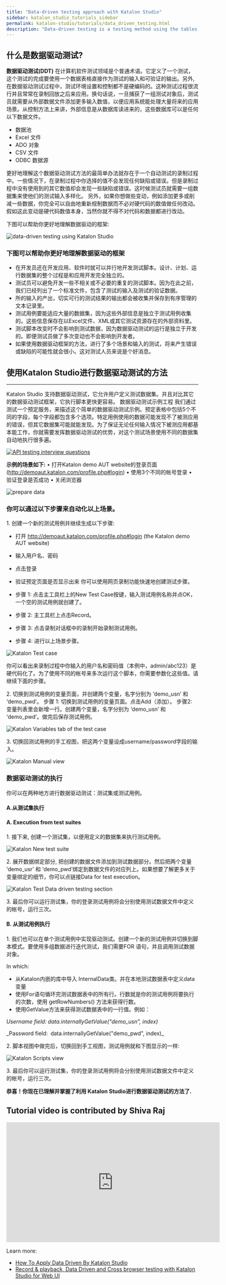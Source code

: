 ```yaml
---
title: "Data-driven testing approach with Katalon Studio"
sidebar: katalon_studio_tutorials_sidebar
permalink: katalon-studio/tutorials/data_driven_testing.html
description: "Data-driven testing is a testing method using the tables of test data. This article will show you how to apply data-driven testing using Katalon Studio."
---
```


## 什么是数据驱动测试?

**数据驱动测试(DDT)** 在计算机软件测试领域是个普通术语。它定义了一个测试，这个测试的完成要使用一个数据表格直接作为测试的输入和可验证的输出。另外,在数据驱动测试过程中，测试环境设置和控制都不是硬编码的。这种测试过程很流行并且常常在录制回放之后来应用。换句话说，一旦捕获了一组测试对象后，测试员就需要从外部数据文件添加更多输入数值，以便应用系统能处理大量将来的应用场景。从控制方法上来讲，外部信息是从数据库读进来的，这些数据库可以是任何以下数据文件。

*	数据池
*	Excel 文件
*	ADO 对象
*	CSV 文件
*	ODBC 数据源

更好地理解这个数据驱动测试方法的最简单办法就存在于一个自动测试的录制过程中。一些情况下，在录制过程中你选择的值不会发现任何缺陷或错误。但是录制过程中没有使用到的其它数值却会发现一些缺陷或错误。这时候测试员就需要一组数据集来使他们的测试输入多样化。
另外，如果你想做些变动，例如添加更多或削减一些数据，你完全可以自由地重新规制数据而不必对硬代码的数值做任何改动。假如这此变动是硬代码数值本身，当然你就不得不对代码和数据都进行改动。

下图可以帮助你更好地理解数据驱动的框架:

![data-driven testing using Katalon Studio](../../images/katalon-studio/tutorials/data_driven_testing/data_driven_testing.jpg)

### 下图可以帮助你更好地理解数据驱动的框架

*	在开发员还在开发应用、软件时就可以并行地开发测试脚本。设计、计划、运行数据集的整个过程是和应用开发完全独立的。
*	测试员可以避免开发一些不相关或不必要的重复的测试脚本。因为在此之前，我们已经列出了一个标准文件，包含了测试的输入及测试的验证数据。
*	所的输入的产出，切实可行的测试结果的输出都会被收集并保存到有序管理的文本记录里。
*	测试用例要能适应大量的数据集，因为这些外部信息是独立于测试用例收集的。这些信息保存在以Excel文件、XML或其它测试资源存在的外部资料里。
*	测试脚本改变时不会影响到测试数据，因为数据驱动测试的运行是独立于开发的。即便测试员做了多次变动也不会影响到开发者。
*	如果使用数据驱动框架的方法，进行了多个场景和输入的测试，将来产生错误或缺陷的可能性就会很小。这对测试人员来说是个好消息。


## 使用Katalon Studio进行数据驱动测试的方法
------------------------------------------------

Katalon Studio 支持数据驱动测试，它允许用户定义测试数据集。并且对比其它的数据驱动测试框架，它执行脚本更快更容易。
数据驱动测试示例工程
我们通过测试一个预定服务，来描述这个简单的数据驱动测试示例。预定表格中包括5个不同的字段，每个字段都包含多个选项。特定用例使用的数据可能发现不了被测应用的错误，但其它数据集可能就能发现。为了保证无论任何输入情况下被测应用都基本能工作，你就需要发挥数据驱动测试的优势，对这个测试场景使用不同的数据集自动地执行很多遍。

[![API testing interview questions](../../images/katalon-studio/tutorials/data_driven_testing/Untitled-1.png)](https://www.katalon.com/download)

**示例的场景如下:**
•	打开Katalon demo AUT website的登录页面 (http://demoaut.katalon.com/profile.php#login)
•	使用3个不同的帐号登录
•	验证登录是否成功
•	关闭浏览器

![prepare data](../../images/katalon-studio/tutorials/data_driven_testing/Picture1-300x132.png)

### 你可以通过以下步骤来自动化以上场景。

1\. 创建一个新的测试用例并继续生成以下步骤:

* 	打开 http://demoaut.katalon.com/profile.php#login (the Katalon demo AUT website)
*	输入用户名、密码
*	点击登录
*	验证预定页面是否显示出来
你可以使用网页录制功能快速地创建测试步骤。

* 步骤 1: 点击主工具栏上的New Test Case按键，输入测试用例名称并点OK， 一个空的测试用例就创建了。
* 步骤 2: 主工具栏上点击Record。
* 步骤 3: 点击录制对话框中的录制开始录制测试用例。
* 步骤 4:  进行以上场景步骤。

![Katalon Test case](../../images/katalon-studio/tutorials/data_driven_testing/2.-Katalon-test-case.png)

你可以看出来录制过程中你输入的用户名和密码值（本例中，admin/abc123）是硬代码化了。为了使用不同的帐号来多次运行这个脚本，你需要参数化这些值。请继续下面的步骤。


2\. 切换到测试用例的变量页面，并创建两个变量，名字分别为 ‘demo_usn’ 和 ‘demo_pwd’。
步骤 1: 切换到测试用例的变量页面。点击Add（添加）。
步骤2: 变量列表里会新增一行。创建两个变量，名字分别为 ‘demo_usn’ 和 ‘demo_pwd’。做完后保存测试用例。

![Katalon Variables tab of the test case](../../images/katalon-studio/tutorials/data_driven_testing/3.-Katalon-Variables.png)

3\. 切换回测试用例的手工视图，把这两个变量设成username/password字段的输入。

![Katalon Manual view](../../images/katalon-studio/tutorials/data_driven_testing/4.-Katalon-manual-view.png)


### 数据驱动测试的执行

你可以在两种地方进行数据驱动测试：测试集或测试用例。
#### A.从测试集执行

#### A. Execution from test suites

1\. 接下来, 创建一个测试集，以便用定义的数据集来执行测试用例。

![Katalon New test suite](../../images/katalon-studio/tutorials/data_driven_testing/6.-Katalon-Data-driven.png)

2\. 展开数据绑定部分, 把创建的数据文件添加到测试数据部分。然后把两个变量 ‘demo_usr’ 和 ‘demo_pwd’绑定到数据文件的对应列上。如果想要了解更多关于变量绑定的细节，你可以点链接Data for test execution。

![Katalon Test Data driven testing section](../../images/katalon-studio/tutorials/data_driven_testing/7.-Katalon-test-data.png)

3\. 最后你可以运行测试集，你的登录测试用例将会分别使用测试数据文件中定义的帐号，运行三次。

#### B. 从测试用例执行
1. 我们也可以在单个测试用例中实现驱动测试。创建一个新的测试用例并切换到脚本模式。要使用多组数据进行迭代测试，我们需要FOR 语句，并且调用测试数据对象。

In which:

* 从Katalon内嵌的库中导入 InternalData类。并在本地测试数据表中定义data 变量
* 使用For语句循环完测试数据表中的所有行。行数就是你的测试用例将要执行的次数，使用 getRowNumbers() 方法来获得行数。
* 使用GetValue方法来获得测试数据表中的一行值。例如：

_Username field: data.internallyGetValue("demo_usn", index)_

_Password field:  data.internallyGetValue("demo_pwd", index)\_

2\. 脚本视图中做完后，切换回到手工视图，测试用例就和下图显示的一样:

![Katalon Scripts view](../../images/katalon-studio/tutorials/data_driven_testing/8.-Katalon-Script-view.png)

3\. 最后你可以运行测试集，你的登录测试用例将会分别使用测试数据文件中定义的帐号，运行三次。

**恭喜！你现在已理解并掌握了利用 Katalon Studio进行数据驱动测试的方法了.**

Tutorial video is contributed by Shiva Raj
------------------------------------------

<iframe width="560" height="315" src="https://www.youtube.com/embed/O95RSICQjus" frameborder="0" allowfullscreen="allowfullscreen">&nbsp;</iframe>

Learn more:

*   [How To Apply Data Driven By Katalon Studio](https://www.katalon.com/videos/apply-data-driven-katalon-studio/)
*   [Record & playback, Data Driven and Cross browser testing with Katalon Studio for Web UI](https://www.katalon.com/videos/record-playback-data-driven-cross-browser-testing-katalon-studio-web-ui/)
